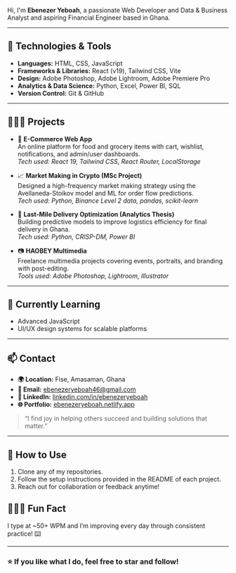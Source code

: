 Hi, I'm **Ebenezer Yeboah**, a passionate Web Developer and Data & Business Analyst and aspiring Financial Engineer based in Ghana.

---

## 🔧 Technologies & Tools

- **Languages:** HTML, CSS, JavaScript
- **Frameworks & Libraries:** React (v19), Tailwind CSS, Vite
- **Design:** Adobe Photoshop, Adobe Lightroom, Adobe Premiere Pro
- **Analytics & Data Science:** Python, Excel, Power BI, SQL
- **Version Control:** Git & GitHub

---

## 👨🏽‍💻 Projects

- 🛒 **E-Commerce Web App**  
  An online platform for food and grocery items with cart, wishlist, notifications, and admin/user dashboards.  
  _Tech used: React 19, Tailwind CSS, React Router, LocalStorage_

- 📈 **Market Making in Crypto (MSc Project)**  
  Designed a high-frequency market making strategy using the Avellaneda-Stoikov model and ML for order flow predictions.  
  _Tech used: Python, Binance Level 2 data, pandas, scikit-learn_

- 🚚 **Last-Mile Delivery Optimization (Analytics Thesis)**  
  Building predictive models to improve logistics efficiency for final delivery in Ghana.  
  _Tech used: Python, CRISP-DM, Power BI_

- 📷 **HAOBEY Multimedia**  
  Freelance multimedia projects covering events, portraits, and branding with post-editing.  
  _Tools used: Adobe Photoshop, Lightroom, Illustrator_

---

## 🌱 Currently Learning

- Advanced JavaScript 
- UI/UX design systems for scalable platforms

---

## 📫 Contact

- **🌍 Location:** Fise, Amasaman, Ghana  
- **📧 Email:** ebenezeryeboah46@gmail.com  
- **🔗 LinkedIn:** [linkedin.com/in/ebenezeryeboah](https://www.linkedin.com/in/ebenezeryeboah)  
- **🌐 Portfolio:** [ebenezeryeboah.netlify.app](https://ebenezeryeboah.netlify.app)

> “I find joy in helping others succeed and building solutions that matter.”

---

## 🚀 How to Use

1. Clone any of my repositories.
2. Follow the setup instructions provided in the README of each project.
3. Reach out for collaboration or feedback anytime!

## 🙋🏽‍♂️ Fun Fact

I type at ~50+ WPM and I’m improving every day through consistent practice! ⌨️


---

### ⭐️ If you like what I do, feel free to star and follow!
